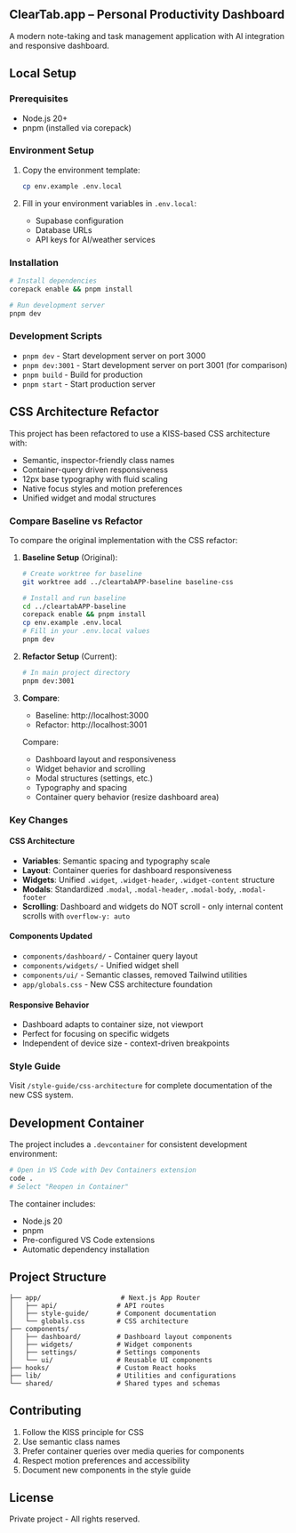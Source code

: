 ## ClearTab.app – Personal Productivity Dashboard

A modern note-taking and task management application with AI integration and responsive dashboard.

## Local Setup

### Prerequisites
- Node.js 20+
- pnpm (installed via corepack)

### Environment Setup
1. Copy the environment template:
   ```bash
   cp env.example .env.local
   ```

2. Fill in your environment variables in `.env.local`:
   - Supabase configuration
   - Database URLs
   - API keys for AI/weather services

### Installation
```bash
# Install dependencies
corepack enable && pnpm install

# Run development server
pnpm dev
```

### Development Scripts
- `pnpm dev` - Start development server on port 3000
- `pnpm dev:3001` - Start development server on port 3001 (for comparison)
- `pnpm build` - Build for production
- `pnpm start` - Start production server

## CSS Architecture Refactor

This project has been refactored to use a KISS-based CSS architecture with:
- Semantic, inspector-friendly class names
- Container-query driven responsiveness
- 12px base typography with fluid scaling
- Native focus styles and motion preferences
- Unified widget and modal structures

### Compare Baseline vs Refactor

To compare the original implementation with the CSS refactor:

1. **Baseline Setup** (Original):
   ```bash
   # Create worktree for baseline
   git worktree add ../cleartabAPP-baseline baseline-css
   
   # Install and run baseline
   cd ../cleartabAPP-baseline
   corepack enable && pnpm install
   cp env.example .env.local
   # Fill in your .env.local values
   pnpm dev
   ```

2. **Refactor Setup** (Current):
   ```bash
   # In main project directory
   pnpm dev:3001
   ```

3. **Compare**:
   - Baseline: http://localhost:3000
   - Refactor: http://localhost:3001
   
   Compare:
   - Dashboard layout and responsiveness
   - Widget behavior and scrolling
   - Modal structures (settings, etc.)
   - Typography and spacing
   - Container query behavior (resize dashboard area)

### Key Changes

#### CSS Architecture
- **Variables**: Semantic spacing and typography scale
- **Layout**: Container queries for dashboard responsiveness
- **Widgets**: Unified `.widget`, `.widget-header`, `.widget-content` structure
- **Modals**: Standardized `.modal`, `.modal-header`, `.modal-body`, `.modal-footer`
- **Scrolling**: Dashboard and widgets do NOT scroll - only internal content scrolls with `overflow-y: auto`

#### Components Updated
- `components/dashboard/` - Container query layout
- `components/widgets/` - Unified widget shell
- `components/ui/` - Semantic classes, removed Tailwind utilities
- `app/globals.css` - New CSS architecture foundation

#### Responsive Behavior
- Dashboard adapts to container size, not viewport
- Perfect for focusing on specific widgets
- Independent of device size - context-driven breakpoints

### Style Guide
Visit `/style-guide/css-architecture` for complete documentation of the new CSS system.

## Development Container

The project includes a `.devcontainer` for consistent development environment:

```bash
# Open in VS Code with Dev Containers extension
code .
# Select "Reopen in Container"
```

The container includes:
- Node.js 20
- pnpm
- Pre-configured VS Code extensions
- Automatic dependency installation

## Project Structure

```
├── app/                    # Next.js App Router
│   ├── api/               # API routes
│   ├── style-guide/       # Component documentation
│   └── globals.css        # CSS architecture
├── components/
│   ├── dashboard/         # Dashboard layout components
│   ├── widgets/           # Widget components
│   ├── settings/          # Settings components
│   └── ui/                # Reusable UI components
├── hooks/                 # Custom React hooks
├── lib/                   # Utilities and configurations
└── shared/                # Shared types and schemas
```

## Contributing

1. Follow the KISS principle for CSS
2. Use semantic class names
3. Prefer container queries over media queries for components
4. Respect motion preferences and accessibility
5. Document new components in the style guide

## License

Private project - All rights reserved.
